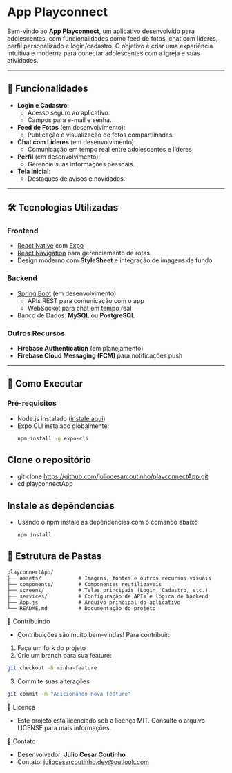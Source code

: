 # App Playconnect

Bem-vindo ao **App Playconnect**, um aplicativo desenvolvido para adolescentes, com funcionalidades como feed de fotos, chat com líderes, perfil personalizado e login/cadastro. O objetivo é criar uma experiência intuitiva e moderna para conectar adolescentes com a igreja e suas atividades.

---

## 📱 Funcionalidades

- **Login e Cadastro**:
  - Acesso seguro ao aplicativo.
  - Campos para e-mail e senha.
- **Feed de Fotos** (em desenvolvimento):
  - Publicação e visualização de fotos compartilhadas.
- **Chat com Líderes** (em desenvolvimento):
  - Comunicação em tempo real entre adolescentes e líderes.
- **Perfil** (em desenvolvimento):
  - Gerencie suas informações pessoais.
- **Tela Inicial**:
  - Destaques de avisos e novidades.

---

## 🛠️ Tecnologias Utilizadas

### **Frontend**

- [React Native](https://reactnative.dev/) com [Expo](https://expo.dev/)
- [React Navigation](https://reactnavigation.org/) para gerenciamento de rotas
- Design moderno com **StyleSheet** e integração de imagens de fundo

### **Backend**

- [Spring Boot](https://spring.io/projects/spring-boot) (em desenvolvimento)
  - APIs REST para comunicação com o app
  - WebSocket para chat em tempo real
- Banco de Dados: **MySQL** ou **PostgreSQL**

### **Outros Recursos**

- **Firebase Authentication** (em planejamento)
- **Firebase Cloud Messaging (FCM)** para notificações push

---

## 🚀 Como Executar

### Pré-requisitos

- Node.js instalado ([instale aqui](https://nodejs.org/))
- Expo CLI instalado globalmente:
  ```bash
  npm install -g expo-cli
  ```

## Clone o repositório

- git clone https://github.com/juliocesarcoutinho/playconnectApp.git
- cd playconnectApp

## Instale as depêndencias

- Usando o npm instale as depêndencias com o comando abaixo
  ```bash
  npm install
  ```

## 📂 Estrutura de Pastas

```plaintext
playconnectApp/
├── assets/            # Imagens, fontes e outros recursos visuais
├── components/        # Componentes reutilizáveis
├── screens/           # Telas principais (Login, Cadastro, etc.)
├── services/          # Configuração de APIs e lógica de backend
├── App.js             # Arquivo principal do aplicativo
└── README.md          # Documentação do projeto
```

🌟 Contribuindo

- Contribuições são muito bem-vindas! Para contribuir:

1.  Faça um fork do projeto
2.  Crie um branch para sua feature:

```bash
git checkout -b minha-feature
```

3. Commite suas alterações

```bash
git commit -m "Adicionando nova feature"
```

📄 Licença

- Este projeto está licenciado sob a licença MIT. Consulte o arquivo LICENSE para mais informações.

📧 Contato

- Desenvolvedor: **Julio Cesar Coutinho**
- Contato: juliocesarcoutinho.dev@outlook.com
